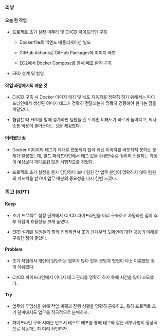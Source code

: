 ### 리뷰

#### 오늘 한 작업

- 프로젝트 초기 설정 마무리 및 CI/CD 파이프라인 구축
    
    - Dockerfile로 백엔드 애플리케이션 빌드
        
    - GitHub Actions로 GitHub Packages에 이미지 배포
        
    - EC2에서 Docker Compose를 통해 배포 환경 구축
        
- ERD 설계 및 협업
    

#### 작업 과정에서의 배운 것

- CI/CD 구축 시 Docker 이미지 태깅 및 배포 자동화를 정확히 하기 위해서는 파이프라인에서 생성된 이미지 태그가 정확히 전달되는지 명확히 검증해야 한다는 점을 깨달았다.
    
- 협업할 때 ERD를 함께 설계하면 팀원들 간 도메인 이해도가 빠르게 높아지고, 의사소통 비용이 줄어든다는 것을 체감했다.
    

#### 어려웠던 점

- Docker 이미지의 태그가 제대로 연동되지 않아 최신 이미지를 배포하지 못하는 문제가 발생했는데, 빌드 파이프라인에서 태그 값을 환경변수로 정확히 전달하는 과정이 예상보다 까다로워 많은 시행착오를 겪었다.
    
- 프로젝트 초기 설정을 혼자 담당하다 보니 팀원 간 업무 분담이 명확하지 않아 팀원의 피드백을 받으며 업무 배분의 중요성을 다시 한번 느꼈다.
    

### 회고 (KPT)

#### Keep

- 초기 프로젝트 설정 단계에서 CI/CD 파이프라인을 미리 구축하고 자동화한 점이 추후 작업의 효율성을 크게 높였다.
    
- ERD 설계를 팀원들과 함께 진행하면서 초기 단계부터 도메인에 대한 공동의 이해를 구축한 점이 좋았다.
    

#### Problem

- 초기 작업에서 개인이 담당하는 업무가 많아 업무 분담과 협업이 다소 미흡했던 점이 아쉬웠다.
    
- CI/CD 파이프라인에서 이미지 태그 관리를 명확히 하지 못해 시간을 많이 소모했다.
    

#### Try

- 업무의 투명성을 위해 작업 계획과 진행 상황을 명확히 공유하고, 특히 프로젝트 초기 단계에서도 업무를 적극적으로 분배하자.
    
- 파이프라인 구축 시에는 반드시 테스트 배포를 통해 태그와 같은 세부사항이 정상적으로 작동하는지 미리 확인하자.